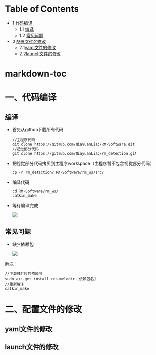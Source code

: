 # Table of Contents

* 1 [代码编译](#代码编译)
  * 1.1 [编译](#编译)
  * 1.2 [常见问题](#常见问题)
* 2 [配置文件的修改](#配置文件的修改)
  * 2.1[yaml文件的修改](#yaml文件的修改)
  * 2.2[launch文件的修改](#launch文件的修改)
# markdown-toc
# 一、代码编译
## 编译
+ 首先从github下载所有代码

  ```sudo git clone 
  //主程序代码
  git clone https://github.com/QiayuanLiao/RM-Software.git
  //视觉部分代码
  git clone https://github.com/QiayuanLiao/rm_detection.git
  ```

+ 把视觉部分代码拷贝到主程序workspace（主程序暂不包含视觉部分代码）

  ```
  cp -r rm_detection/ RM-Software/rm_ws/src/
  ```

+ 编译代码

  ```
  cd RM-Software/rm_ws/
  catkin_make
  ```


+ 等待编译完成

  ![](https://img-blog.csdnimg.cn/20201025114033296.png?x-oss-process=image/watermark,type_ZmFuZ3poZW5naGVpdGk,shadow_10,text_aHR0cHM6Ly9ibG9nLmNzZG4ubmV0L3FxXzQ0MDEwMDgy,size_16,color_FFFFFF,t_70#pic_center)

## 常见问题

+ 缺少依赖包

  ![](https://img-blog.csdnimg.cn/20201025114021180.png?x-oss-process=image/watermark,type_ZmFuZ3poZW5naGVpdGk,shadow_10,text_aHR0cHM6Ly9ibG9nLmNzZG4ubmV0L3FxXzQ0MDEwMDgy,size_16,color_FFFFFF,t_70#pic_center)

解决：

```
//下载相对应的依赖包
sudo apt-get install ros-melodic-[依赖包名]
//重新编译
catkin_make
```
# 二、配置文件的修改
## yaml文件的修改

## launch文件的修改
